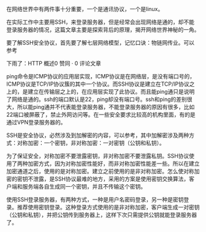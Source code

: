 在网络世界中有两件事十分重要，一个是通讯协议，一个是linux。

在实际工作中主要用SSH，来登录服务器，但是经常会出现网络是通的，却不能登录服务器的情况，这篇文章主要是探索背后的原理，揭开网络世界神秘的一角。

要了解SSH安全协议，首先要了解七层网络模型，记忆口诀：物链网传业。可以参考

下雨了：HTTP 概述0 赞同 · 0 评论文章

ping命令是ICMP协议的应用层实现，ICMP协议是在网络层，是没有端口号的，ICMP协议是TCP/IP协议簇的其中一个协议。而SSH协议是建立在TCP/IP协议之上的，是建立在传输层之上的，在应用层实现了此协议。而且能ping通只是说明了网络是通的。ssh的端口默认是22，ping却没有端口号。ssh和ping的差别很大，所以能ping通并不代表能登录服务器，不能登录服务器的原因有很多，比如22端口被屏蔽了，禁止外网访问等。在一些安全要求比较高的机构里面，有的是通过VPN登录服务器的。

SSH是安全协议，必然涉及到加解密的内容，可以参考，其中加解密涉及两种方式：对称加密：一个密钥，非对称加密：一对密钥（公钥和私钥）。

为了保证安全，对称加密不要泄露密钥，非对称加密不要泄露私钥。SSH协议使用了两种加密方式，因为对称加密性能好，而非对称加密性能差一些。所以在建立加密通道之后，使用的是对称加密。建立之前使用的是非对称加密。怎么使对称加密的密钥不泄露，是SSH协议最难的地方，采用的方案是使用密钥交换算法，客户端和服务端各自生成同一个密钥，并且不传输这个密钥。

使用SSH登录服务器，有两种方式，一种是用户名密码登录，另一种是密钥登录。推荐使用密钥登录。这种登录方式使用的是非对称加密，客户端生成一对密钥（公钥和私钥），并把公钥传到服务器上，这样下次只需提供公钥就能登录服务器了。